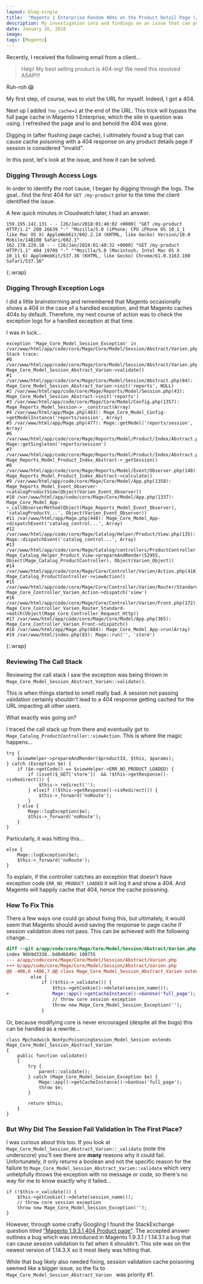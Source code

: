 ```yaml
---
layout: blog-single
title:  "Magento 1 Enterprise Random 404s on the Product Detail Page (/catalog/product/view)"
description: My investigation into and findings on an issue that can poison the cache with 404 responses for any product detail page in Magento 1 Enterprise.
date: January 26, 2018
image: 
tags: [Magento]
---
```


Recently, I received the following email from a client...

> Help! My best selling product is 404-ing! We need this resolved ASAP!!!

Ruh-roh :scream:

My first step, of course, was to visit the URL for myself. Indeed, I got a 404.

Next up I added `?no_cache=1` at the end of the URL. This trick will bypass the full page cache in Magento 1 Enterprise, which the site in question was using. I refreshed the page and lo and behold the 404 was gone.

Digging in (after flushing page cache), I ultimately found a bug that can cause cache poisoning with a 404 response on any product details page if session is considered "invalid".

In this post, let's look at the issue, and how it can be solved.

<!-- excerpt_separator -->

### Digging Through Access Logs

In order to identify the root cause, I began by digging through the logs. The goal...find the first 404 for `GET /my-product` prior to the time the client identified the issue. 

A few quick minutes in Cloudwatch later, I had an answer.

```
159.195.141.131 - - [26/Jan/2018:01:40:02 +0000] "GET /my-product HTTP/1.1" 200 26639 "-" "Mozilla/5.0 (iPhone; CPU iPhone OS 10_1_1 like Mac OS X) AppleWebKit/602.2.14 (KHTML, like Gecko) Version/10.0 Mobile/14B100 Safari/602.1"
162.178.229.18 - - [26/Jan/2018:01:40:32 +0000] "GET /my-product HTTP/1.1" 404 19709 "-" ""Mozilla/5.0 (Macintosh; Intel Mac OS X 10_11_6) AppleWebKit/537.36 (KHTML, like Gecko) Chrome/61.0.3163.100 Safari/537.36"
```
{:.wrap}

### Digging Through Exception Logs

I did a little brainstorming and remembered that Magento occasionally shows a 404 in the case of a handled exception, and that Magento caches 404s by default. Therefore, my next course of action was to check the exception logs for a handled exception at that time. 

I was in luck...

```
exception 'Mage_Core_Model_Session_Exception' in /var/www/html/app/code/core/Mage/Core/Model/Session/Abstract/Varien.php:421
Stack trace:
#0 /var/www/html/app/code/core/Mage/Core/Model/Session/Abstract/Varien.php(236): Mage_Core_Model_Session_Abstract_Varien->validate()
#1 /var/www/html/app/code/core/Mage/Core/Model/Session/Abstract.php(84): Mage_Core_Model_Session_Abstract_Varien->init('reports', NULL)
#2 /var/www/html/app/code/core/Mage/Reports/Model/Session.php(43): Mage_Core_Model_Session_Abstract->init('reports')
#3 /var/www/html/app/code/core/Mage/Core/Model/Config.php(1357): Mage_Reports_Model_Session->__construct(Array)
#4 /var/www/html/app/Mage.php(463): Mage_Core_Model_Config->getModelInstance('reports/session', Array)
#5 /var/www/html/app/Mage.php(477): Mage::getModel('reports/session', Array)
#6 /var/www/html/app/code/core/Mage/Reports/Model/Product/Index/Abstract.php(167): Mage::getSingleton('reports/session')
#7 /var/www/html/app/code/core/Mage/Reports/Model/Product/Index/Abstract.php(185): Mage_Reports_Model_Product_Index_Abstract->_getSession()
#8 /var/www/html/app/code/core/Mage/Reports/Model/Event/Observer.php(148): Mage_Reports_Model_Product_Index_Abstract->calculate()
#9 /var/www/html/app/code/core/Mage/Core/Model/App.php(1358): Mage_Reports_Model_Event_Observer->catalogProductView(Object(Varien_Event_Observer))
#10 /var/www/html/app/code/core/Mage/Core/Model/App.php(1337): Mage_Core_Model_App->_callObserverMethod(Object(Mage_Reports_Model_Event_Observer), 'catalogProductV...', Object(Varien_Event_Observer))
#11 /var/www/html/app/Mage.php(448): Mage_Core_Model_App->dispatchEvent('catalog_control...', Array)
#12 /var/www/html/app/code/core/Mage/Catalog/Helper/Product/View.php(135): Mage::dispatchEvent('catalog_control...', Array)
#13 /var/www/html/app/code/core/Mage/Catalog/controllers/ProductController.php(132): Mage_Catalog_Helper_Product_View->prepareAndRender(52955, Object(Mage_Catalog_ProductController), Object(Varien_Object))
#14 /var/www/html/app/code/core/Mage/Core/Controller/Varien/Action.php(418): Mage_Catalog_ProductController->viewAction()
#15 /var/www/html/app/code/core/Mage/Core/Controller/Varien/Router/Standard.php(254): Mage_Core_Controller_Varien_Action->dispatch('view')
#16 /var/www/html/app/code/core/Mage/Core/Controller/Varien/Front.php(172): Mage_Core_Controller_Varien_Router_Standard->match(Object(Mage_Core_Controller_Request_Http))
#17 /var/www/html/app/code/core/Mage/Core/Model/App.php(365): Mage_Core_Controller_Varien_Front->dispatch()
#18 /var/www/html/app/Mage.php(684): Mage_Core_Model_App->run(Array)
#19 /var/www/html/index.php(83): Mage::run('', 'store')
```
{:.wrap}

### Reviewing The Call Stack

Reviewing the call stack I saw the exception was being thrown in `Mage_Core_Model_Session_Abstract_Varien::validate()`. 

This is when things started to smell really bad. A session not passing validation certainly shouldn't lead to a 404 response getting cached for the URL impacting all other users.

What exactly was going on?

I traced the call stack up from there and eventually got to `Mage_Catalog_ProductController::viewAction`. This is where the magic happens...


```php?start_inline=1
try {
    $viewHelper->prepareAndRender($productId, $this, $params);
} catch (Exception $e) {
    if ($e->getCode() == $viewHelper->ERR_NO_PRODUCT_LOADED) {
        if (isset($_GET['store'])  && !$this->getResponse()->isRedirect()) {
            $this->_redirect('');
        } elseif (!$this->getResponse()->isRedirect()) {
            $this->_forward('noRoute');
        }
    } else {
        Mage::logException($e);
        $this->_forward('noRoute');
    }
}
```

Particularly, it was hitting this...

```php?start_inline=1
else {
    Mage::logException($e);
    $this->_forward('noRoute');
}
```

To explain, if the controller catches an exception that doesn't have exception code `ERR_NO_PRODUCT_LOADED` it will log it and show a 404. And Magento will happily cache that 404, hence the cache poisoning.

### How To Fix This

There a few ways one could go about fixing this, but ultimately, it would seem that Magento should avoid saving the response to page cache if session validation does not pass. This can be achieved with the following change...

```diff
diff --git a/app/code/core/Mage/Core/Model/Session/Abstract/Varien.php b/app/code/core/Mage/Core/Model/Session/Abstract/Varien.php
index 98b9d3338..bd0d66d9c 100755
--- a/app/code/core/Mage/Core/Model/Session/Abstract/Varien.php
+++ b/app/code/core/Mage/Core/Model/Session/Abstract/Varien.php
@@ -406,6 +406,7 @@ class Mage_Core_Model_Session_Abstract_Varien extends Varien_Object
         else {
             if (!$this->_validate()) {
                 $this->getCookie()->delete(session_name());
+                Mage::app()->getCacheInstance()->banUse('full_page');
                 // throw core session exception
                 throw new Mage_Core_Model_Session_Exception('');
             }
```

Or, because modifying core is never encouraged (despite all the bugs) this can be handled as a rewrite...

```php?start_inline=1
class Mpchadwick_NonFpcPoisoningSession_Model_Session extends Mage_Core_Model_Session_Abstract_Varien
{
	public function validate()
	{
		try {
			parent::validate();
		} catch (Mage_Core_Model_Session_Exception $e) {
			Mage::app()->getCacheInstance()->banUse('full_page');
			throw $e;
		}

		return $this;
	}
}
```

### But Why Did The Session Fail Validation In The First Place?

I was curious about this too. If you look at `Mage_Core_Model_Session_Abstract_Varien::_validate` (note the underscore) you'll see there are **many** reasons why it could fail. Unfortunately, it only returns a boolean and not the specific reason for the failure to `Mage_Core_Model_Session_Abstract_Varien::validate` which very unhelpfully throws the exception with no message or code, so there's no way for me to know exactly why it failed...

```php?start_inline=1
if (!$this->_validate()) {
    $this->getCookie()->delete(session_name());
    // throw core session exception
    throw new Mage_Core_Model_Session_Exception('');
}
```

However, through some crafty Googling I found the StackExchange question titled ["Magento 1.9.3.1 404 Product page"](https://magento.stackexchange.com/questions/152869/magento-1-9-3-1-404-product-page). The accepted answer outlines a bug which was introduced in Magento 1.9.3.1 / 1.14.3.1 a bug that can cause session validation to fail when it shouldn't. This site was on the newest version of 1.14.3.X so it most likely was hitting that.

While that bug likely also needed fixing, session validation cache poisoning seemed like a bigger issue, so the fix to `Mage_Core_Model_Session_Abstract_Varien ` was priority #1.